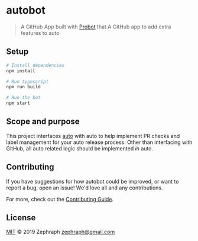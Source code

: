 # autobot

> A GitHub App built with [Probot](https://github.com/probot/probot) that A GitHub app to add extra features to auto

## Setup

```sh
# Install dependencies
npm install

# Run typescript
npm run build

# Run the bot
npm start
```

## Scope and purpose

This project interfaces [auto](https://github.com/intuit/auto) with auto to help implement PR checks and label management for your auto release process. Other than interfacing with GitHub, all auto related logic should be implemented _in_ auto. 

## Contributing

If you have suggestions for how autobot could be improved, or want to report a bug, open an issue! We'd love all and any contributions.

For more, check out the [Contributing Guide](CONTRIBUTING.md).

## License

[MIT](LICENSE) © 2019 Zephraph <zephraph@gmail.com>
